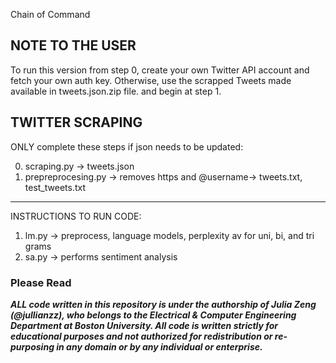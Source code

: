Chain of Command

NOTE TO THE USER
--------------------------------------------------------------
To run this version from step 0, create your own Twitter API account and fetch your own auth key. 
Otherwise, use the scrapped Tweets made available in tweets.json.zip file. and begin at step 1. 


TWITTER SCRAPING
---------------------------------------------------------------
ONLY complete these steps if json needs to be updated:

0. scraping.py -> tweets.json
0. prepreprocesing.py -> removes https and @username-> tweets.txt, test_tweets.txt

---------------------------------------------------------------
INSTRUCTIONS TO RUN CODE:

1. lm.py -> preprocess, language models, perplexity av for uni, bi, and tri grams
2. sa.py -> performs sentiment analysis


### Please Read
***ALL code written in this repository is under the authorship of Julia Zeng (@jullianzz), who belongs to the Electrical & Computer Engineering Department at Boston University. All code is written strictly for educational purposes and not authorized for redistribution or re-purposing in any domain or by any individual or enterprise.***

